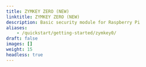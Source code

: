 ```yaml
---
title: ZYMKEY ZERO (NEW)
linktitle: ZYMKEY ZERO (NEW)
description: Basic security module for Raspberry Pi
aliases:
    - /quickstart/getting-started/zymkey0/
draft: false
images: []
weight: 15
headless: true
---
```

